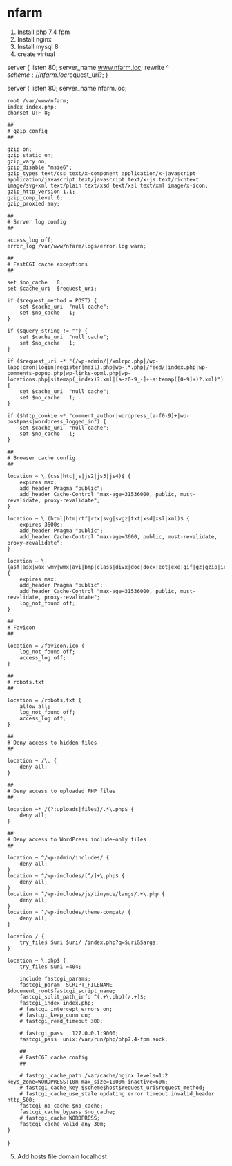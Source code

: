 # nfarm

1) Install php 7.4 fpm
2) Install nginx
3) Install mysql 8
4) create virtual 

server {
    listen 80;
    server_name www.nfarm.loc;
    rewrite ^ $scheme://nfarm.loc$request_uri?;
}

server {
    listen 80;
    server_name nfarm.loc;
    
    root /var/www/nfarm;
    index index.php;
    charset UTF-8;
    
    ##
    # gzip config
    ##
    
    gzip on;
    gzip_static on;
    gzip_vary on;
    gzip_disable "msie6";
    gzip_types text/css text/x-component application/x-javascript application/javascript text/javascript text/x-js text/richtext image/svg+xml text/plain text/xsd text/xsl text/xml image/x-icon;
    gzip_http_version 1.1;
    gzip_comp_level 6;
    gzip_proxied any;
    
    ##
    # Server log config
    ##
    
    access_log off;
    error_log /var/www/nfarm/logs/error.log warn;
    
    ##
    # FastCGI cache exceptions
    ##
    
    set $no_cache   0;
    set $cache_uri  $request_uri;
    
    if ($request_method = POST) {
        set $cache_uri  "null cache";
        set $no_cache   1;
    }

    if ($query_string != "") {
        set $cache_uri  "null cache";
        set $no_cache   1;
    }

    if ($request_uri ~* "(/wp-admin/|/xmlrpc.php|/wp-(app|cron|login|register|mail).php|wp-.*.php|/feed/|index.php|wp-comments-popup.php|wp-links-opml.php|wp-locations.php|sitemap(_index)?.xml|[a-z0-9_-]+-sitemap([0-9]+)?.xml)") {
        set $cache_uri  "null cache";
        set $no_cache   1;
    }

    if ($http_cookie ~* "comment_author|wordpress_[a-f0-9]+|wp-postpass|wordpress_logged_in") {
        set $cache_uri  "null cache";
        set $no_cache   1;
    }
    
    ##
    # Browser cache config
    ##
    
    location ~ \.(css|htc|js|js2|js3|js4)$ {
        expires max;
        add_header Pragma "public";
        add_header Cache-Control "max-age=31536000, public, must-revalidate, proxy-revalidate";
    }
    
    location ~ \.(html|htm|rtf|rtx|svg|svgz|txt|xsd|xsl|xml)$ {
        expires 3600s;
        add_header Pragma "public";
        add_header Cache-Control "max-age=3600, public, must-revalidate, proxy-revalidate";
    }
    
    location ~ \.(asf|asx|wax|wmv|wmx|avi|bmp|class|divx|doc|docx|eot|exe|gif|gz|gzip|ico|jpg|jpeg|jpe|json|mdb|mid|midi|mov|qt|mp3|m4a|mp4|m4v|mpeg|mpg|mpe|mpp|otf|odb|odc|odf|odg|odp|ods|odt|ogg|pdf|png|pot|pps|ppt|pptx|ra|ram|svg|svgz|swf|tar|tif|tiff|ttf|ttc|wav|wma|wri|xla|xls|xlsx|xlt|xlw|zip)$ {
        expires max;
        add_header Pragma "public";
        add_header Cache-Control "max-age=31536000, public, must-revalidate, proxy-revalidate";
        log_not_found off;
    }
    
    ##
    # Favicon
    ##
    
    location = /favicon.ico {
        log_not_found off;
        access_log off;
    }
    
    ##
    # robots.txt
    ##
    
    location = /robots.txt {
        allow all;
        log_not_found off;
        access_log off;
    }
    
    ##
    # Deny access to hidden files
    ##
    
    location ~ /\. {
        deny all;
    }
    
    ##
    # Deny access to uploaded PHP files
    ##
    
    location ~* /(?:uploads|files)/.*\.php$ {
        deny all;
    }
    
    ##
    # Deny access to WordPress include-only files
    ##
    
    location ~ ^/wp-admin/includes/ {
        deny all;
    }
    location ~ ^/wp-includes/[^/]+\.php$ {
        deny all;
    }
    location ~ ^/wp-includes/js/tinymce/langs/.+\.php {
        deny all;
    }
    location ~ ^/wp-includes/theme-compat/ {
        deny all;
    }
    
    location / {
        try_files $uri $uri/ /index.php?q=$uri&$args;
    }

    location ~ \.php$ {
        try_files $uri =404;

        include fastcgi_params;
        fastcgi_param  SCRIPT_FILENAME    $document_root$fastcgi_script_name;
        fastcgi_split_path_info ^(.+\.php)(/.+)$;
        fastcgi_index index.php;
        # fastcgi_intercept_errors on;
        # fastcgi_keep_conn on;
        # fastcgi_read_timeout 300;

        # fastcgi_pass   127.0.0.1:9000;
        fastcgi_pass  unix:/var/run/php/php7.4-fpm.sock;

        ##
        # FastCGI cache config
        ##

        # fastcgi_cache_path /var/cache/nginx levels=1:2 keys_zone=WORDPRESS:10m max_size=1000m inactive=60m;
        # fastcgi_cache_key $scheme$host$request_uri$request_method;
        # fastcgi_cache_use_stale updating error timeout invalid_header http_500;
        fastcgi_no_cache $no_cache;
        fastcgi_cache_bypass $no_cache;
        # fastcgi_cache WORDPRESS;
        fastcgi_cache_valid any 30m;
    }
}


5) Add hosts file domain localhost